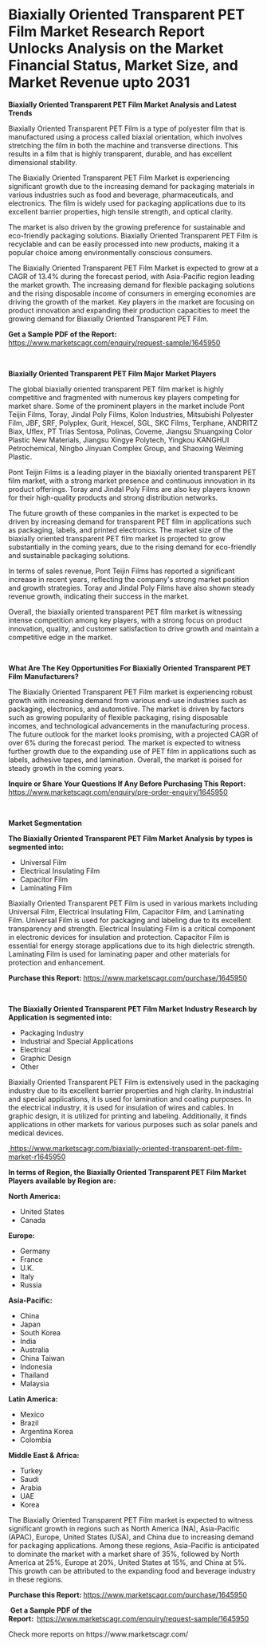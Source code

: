 <p><h1>Biaxially Oriented Transparent PET Film Market Research Report Unlocks Analysis on the Market Financial Status, Market Size, and Market Revenue upto 2031</h1></p><p><strong>Biaxially Oriented Transparent PET Film Market Analysis and Latest Trends</strong></p>
<p><p>Biaxially Oriented Transparent PET Film is a type of polyester film that is manufactured using a process called biaxial orientation, which involves stretching the film in both the machine and transverse directions. This results in a film that is highly transparent, durable, and has excellent dimensional stability.</p><p>The Biaxially Oriented Transparent PET Film Market is experiencing significant growth due to the increasing demand for packaging materials in various industries such as food and beverage, pharmaceuticals, and electronics. The film is widely used for packaging applications due to its excellent barrier properties, high tensile strength, and optical clarity.</p><p>The market is also driven by the growing preference for sustainable and eco-friendly packaging solutions. Biaxially Oriented Transparent PET Film is recyclable and can be easily processed into new products, making it a popular choice among environmentally conscious consumers.</p><p>The Biaxially Oriented Transparent PET Film Market is expected to grow at a CAGR of 13.4% during the forecast period, with Asia-Pacific region leading the market growth. The increasing demand for flexible packaging solutions and the rising disposable income of consumers in emerging economies are driving the growth of the market. Key players in the market are focusing on product innovation and expanding their production capacities to meet the growing demand for Biaxially Oriented Transparent PET Film.</p></p>
<p><strong>Get a Sample PDF of the Report:&nbsp;</strong> <a href="https://www.marketscagr.com/enquiry/request-sample/1645950">https://www.marketscagr.com/enquiry/request-sample/1645950</a></p>
<p>&nbsp;</p>
<p><strong>Biaxially Oriented Transparent PET Film Major Market Players</strong></p>
<p><p>The global biaxially oriented transparent PET film market is highly competitive and fragmented with numerous key players competing for market share. Some of the prominent players in the market include Pont Teijin Films, Toray, Jindal Poly Films, Kolon Industries, Mitsubishi Polyester Film, JBF, SRF, Polyplex, Gurit, Hexcel, SGL, SKC Films, Terphane, ANDRITZ Biax, Uflex, PT Trias Sentosa, Polinas, Coveme, Jiangsu Shuangxing Color Plastic New Materials, Jiangsu Xingye Polytech, Yingkou KANGHUI Petrochemical, Ningbo Jinyuan Complex Group, and Shaoxing Weiming Plastic.</p><p>Pont Teijin Films is a leading player in the biaxially oriented transparent PET film market, with a strong market presence and continuous innovation in its product offerings. Toray and Jindal Poly Films are also key players known for their high-quality products and strong distribution networks.</p><p>The future growth of these companies in the market is expected to be driven by increasing demand for transparent PET film in applications such as packaging, labels, and printed electronics. The market size of the biaxially oriented transparent PET film market is projected to grow substantially in the coming years, due to the rising demand for eco-friendly and sustainable packaging solutions.</p><p>In terms of sales revenue, Pont Teijin Films has reported a significant increase in recent years, reflecting the company's strong market position and growth strategies. Toray and Jindal Poly Films have also shown steady revenue growth, indicating their success in the market. </p><p>Overall, the biaxially oriented transparent PET film market is witnessing intense competition among key players, with a strong focus on product innovation, quality, and customer satisfaction to drive growth and maintain a competitive edge in the market.</p></p>
<p>&nbsp;</p>
<p><strong>What Are The Key Opportunities For Biaxially Oriented Transparent PET Film Manufacturers?</strong></p>
<p><p>The Biaxially Oriented Transparent PET Film market is experiencing robust growth with increasing demand from various end-use industries such as packaging, electronics, and automotive. The market is driven by factors such as growing popularity of flexible packaging, rising disposable incomes, and technological advancements in the manufacturing process. The future outlook for the market looks promising, with a projected CAGR of over 6% during the forecast period. The market is expected to witness further growth due to the expanding use of PET film in applications such as labels, adhesive tapes, and lamination. Overall, the market is poised for steady growth in the coming years.</p></p>
<p><strong>Inquire or Share Your Questions If Any Before Purchasing This Report:</strong> <a href="https://www.marketscagr.com/enquiry/pre-order-enquiry/1645950">https://www.marketscagr.com/enquiry/pre-order-enquiry/1645950</a></p>
<p>&nbsp;</p>
<p><strong>Market Segmentation</strong></p>
<p><strong>The Biaxially Oriented Transparent PET Film Market Analysis by types is segmented into:</strong></p>
<p><ul><li>Universal Film</li><li>Electrical Insulating Film</li><li>Capacitor Film</li><li>Laminating Film</li></ul></p>
<p><p>Biaxially Oriented Transparent PET Film is used in various markets including Universal Film, Electrical Insulating Film, Capacitor Film, and Laminating Film. Universal Film is used for packaging and labeling due to its excellent transparency and strength. Electrical Insulating Film is a critical component in electronic devices for insulation and protection. Capacitor Film is essential for energy storage applications due to its high dielectric strength. Laminating Film is used for laminating paper and other materials for protection and enhancement.</p></p>
<p><strong>Purchase this Report:&nbsp;</strong><a href="https://www.marketscagr.com/purchase/1645950">https://www.marketscagr.com/purchase/1645950</a></p>
<p>&nbsp;</p>
<p><strong>The Biaxially Oriented Transparent PET Film Market Industry Research by Application is segmented into:</strong></p>
<p><ul><li>Packaging Industry</li><li>Industrial and Special Applications</li><li>Electrical</li><li>Graphic Design</li><li>Other</li></ul></p>
<p><p>Biaxially Oriented Transparent PET Film is extensively used in the packaging industry due to its excellent barrier properties and high clarity. In industrial and special applications, it is used for lamination and coating purposes. In the electrical industry, it is used for insulation of wires and cables. In graphic design, it is utilized for printing and labeling. Additionally, it finds applications in other markets for various purposes such as solar panels and medical devices.</p></p>
<p><a href="https://www.marketscagr.com/biaxially-oriented-transparent-pet-film-market-r1645950">&nbsp;https://www.marketscagr.com/biaxially-oriented-transparent-pet-film-market-r1645950</a></p>
<p><strong>In terms of Region, the Biaxially Oriented Transparent PET Film Market Players available by Region are:</strong></p>
<p>
    <p> <strong> North America: </strong>
        <ul>
            <li>United States</li>
            <li>Canada</li>
        </ul>
        </p> 
    <p> <strong> Europe: </strong>
        <ul>
            <li>Germany</li>
            <li>France</li>
            <li>U.K.</li>
            <li>Italy</li>
            <li>Russia</li>
        </ul>
        </p> 
    <p> <strong> Asia-Pacific: </strong>
        <ul>
            <li>China</li>
            <li>Japan</li>
            <li>South Korea</li>
            <li>India</li>
            <li>Australia</li>
            <li>China Taiwan</li>
            <li>Indonesia</li>
            <li>Thailand</li>
            <li>Malaysia</li>
        </ul>
        </p> 
    <p> <strong> Latin America: </strong>
        <ul>
            <li>Mexico</li>
            <li>Brazil</li>
            <li>Argentina Korea</li>
            <li>Colombia</li>
        </ul>
        </p> 
    <p> <strong> Middle East & Africa: </strong>
        <ul>
            <li>Turkey</li>
            <li>Saudi</li>
            <li>Arabia</li>
            <li>UAE</li>
            <li>Korea</li>
        </ul>
    </p>
    </p>
<p><p>The Biaxially Oriented Transparent PET Film market is expected to witness significant growth in regions such as North America (NA), Asia-Pacific (APAC), Europe, United States (USA), and China due to increasing demand for packaging applications. Among these regions, Asia-Pacific is anticipated to dominate the market with a market share of 35%, followed by North America at 25%, Europe at 20%, United States at 15%, and China at 5%. This growth can be attributed to the expanding food and beverage industry in these regions.</p></p>
<p><strong>Purchase this Report: </strong><a href="https://www.marketscagr.com/purchase/1645950">https://www.marketscagr.com/purchase/1645950</a></p>
<p>&nbsp;<strong>Get a Sample PDF of the Report:&nbsp;&nbsp;</strong><a href="https://www.marketscagr.com/enquiry/request-sample/1645950">https://www.marketscagr.com/enquiry/request-sample/1645950</a></p>
<p><strong></strong></p>
<p>Check more reports on https://www.marketscagr.com/</p>